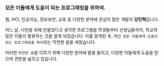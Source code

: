 ### 모든 이들에게 도움이 되는 프로그래밍을 위하여.

웹, HCI, 인공지능, 정보보안, 교육 등 다양한 분야에 관심이 많은 개발자 **강민혁**입니다.

어느 날, 나만을 위해 만들었다고 생각한 프로그램을 학생들부터 선생님들까지, 학교의 많은 이들이 활용하는 것을 알게 되었습니다. 이를 알게된 후, 저는 `모든 이들에게 도움이 되는 프로그래밍을 하자`라는 막연한 꿈을 세웠습니다.

이러한 `막연한 꿈`을 이루기 위해 다양한 분야에 발을 들이고, 다양한 이들에게 도움을 받으며 견문을 넓히고 있습니다.

<!--
**ga111o/ga111o** is a ✨ _special_ ✨ repository because its `README.md` (this file) appears on your GitHub profile.

Here are some ideas to get you started:

- 🔭 I’m currently working on ...
- 🌱 I’m currently learning ...
- 👯 I’m looking to collaborate on ...
- 🤔 I’m looking for help with ...
- 💬 Ask me about ...
- 📫 How to reach me: ...
- 😄 Pronouns: ...
- ⚡ Fun fact: ...
-->

